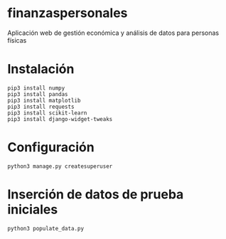 # finanzaspersonales

Aplicación web de gestión económica y análisis de datos para personas físicas

# Instalación
```
pip3 install numpy
pip3 install pandas
pip3 install matplotlib
pip3 install requests
pip3 install scikit-learn
pip3 install django-widget-tweaks
```

# Configuración
```
python3 manage.py createsuperuser
```
# Inserción de datos de prueba iniciales
```
python3 populate_data.py
```